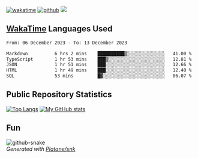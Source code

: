 [![wakatime](https://wakatime.com/badge/user/82c377cd-a54c-404c-b7df-177b313ca539.svg)](https://wakatime.com/@82c377cd-a54c-404c-b7df-177b313ca539)
[![github](https://img.shields.io/github/followers/xinthose?logo=github&style=plastic)](https://github.com/alanhamlett?tab=followers)
![](https://komarev.com/ghpvc/?username=xinthose)


## [WakaTime](https://wakatime.com/) Languages Used
<!--START_SECTION:waka-->

```txt
From: 06 December 2023 - To: 13 December 2023

Markdown          6 hrs 2 mins    ██████████▒░░░░░░░░░░░░░░   41.00 %
TypeScript        1 hr 53 mins    ███▒░░░░░░░░░░░░░░░░░░░░░   12.81 %
JSON              1 hr 51 mins    ███░░░░░░░░░░░░░░░░░░░░░░   12.66 %
HTML              1 hr 49 mins    ███░░░░░░░░░░░░░░░░░░░░░░   12.40 %
SQL               53 mins         █▓░░░░░░░░░░░░░░░░░░░░░░░   06.07 %
```

<!--END_SECTION:waka-->

## Public Repository Statistics 

[![Top Langs](https://github-readme-stats.vercel.app/api/top-langs/?username=xinthose)](https://github.com/anuraghazra/github-readme-stats)
[![My GitHub stats](https://github-readme-stats.vercel.app/api?username=xinthose&show_icons=true)](https://github.com/anuraghazra/github-readme-stats)

## Fun

<picture>
  <source media="(prefers-color-scheme: dark)" srcset="https://raw.githubusercontent.com/xinthose/xinthose/output/github-contribution-grid-snake-dark.svg" />
  <source media="(prefers-color-scheme: light)" srcset="https://raw.githubusercontent.com/xinthose/xinthose/output/github-contribution-grid-snake.svg" />
  <img alt="github-snake" src="github-snake.svg" />
</picture>
<br />
<em>
  Generated with
  <a href="https://github.com/Platane/snk">
    Platane/snk
  <a/>
</em>
